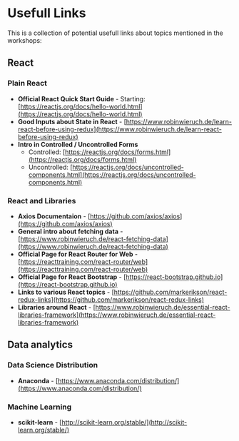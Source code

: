 # Usefull Links

This is a collection of potential usefull links about topics mentioned in the workshops:

## React

### Plain React
* **Official React Quick Start Guide** - Starting: [https://reactjs.org/docs/hello-world.html](https://reactjs.org/docs/hello-world.html)
* **Good Inputs about State in React** - [https://www.robinwieruch.de/learn-react-before-using-redux](https://www.robinwieruch.de/learn-react-before-using-redux)
* **Intro in Controlled / Uncontrolled Forms**
  * Controlled: [https://reactjs.org/docs/forms.html](https://reactjs.org/docs/forms.html)
  * Uncontrolled: [https://reactjs.org/docs/uncontrolled-components.html](https://reactjs.org/docs/uncontrolled-components.html)
 
### React and Libraries  
* **Axios Documentaion** - [https://github.com/axios/axios](https://github.com/axios/axios)
* **General intro about fetching data** - [https://www.robinwieruch.de/react-fetching-data](https://www.robinwieruch.de/react-fetching-data)
* **Official Page for React Router for Web** - [https://reacttraining.com/react-router/web](https://reacttraining.com/react-router/web)
* **Official Page for React Bootstrap** - [https://react-bootstrap.github.io](https://react-bootstrap.github.io)
* **Links to various React topics** - [https://github.com/markerikson/react-redux-links](https://github.com/markerikson/react-redux-links)
* **Libraries around React** - [https://www.robinwieruch.de/essential-react-libraries-framework](https://www.robinwieruch.de/essential-react-libraries-framework)

## Data analytics

### Data Science Distribution

* **Anaconda** - [https://www.anaconda.com/distribution/](https://www.anaconda.com/distribution/)

### Machine Learning

* **scikit-learn** - [http://scikit-learn.org/stable/](http://scikit-learn.org/stable/)
